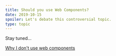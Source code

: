 ```yaml
---
title: Should you use Web Components?
date: 2019-10-15
spoiler: Let's debate this controversial topic. 
type: topic
---
```


Stay tuned...

[Why I don't use web components](https://dev.to/richharris/why-i-don-t-use-web-components-2cia)

